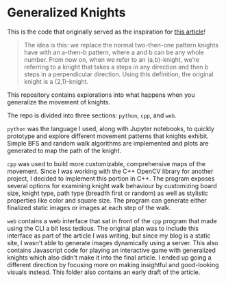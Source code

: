 # Generalized Knights

This is the code that originally served as the inspiration for [this article](https://lemoing.ca/blog/knight.html)!

> The idea is this: we replace the normal two-then-one pattern knights have with an a-then-b pattern, 
> where a and b can be any whole number. From now on, when we refer to an (a,b)-knight, we’re referring
> to a knight that takes a steps in any direction and then b steps in a perpendicular direction. Using
> this definition, the original knight is a (2,1)-knight.

This repository contains explorations into what happens when you generalize the movement of knights.

The repo is divided into three sections: `python`, `cpp`, and `web`. 

`python` was the language I used, along with Jupyter notebooks, to quickly prototype and explore different
movement patterns that knights exhibit. Simple BFS and random walk algorithms are implemented and plots are
generated to map the path of the knight.

`cpp` was used to build more customizable, comprehensive maps of the movement. Since I was working with the
C++ OpenCV library for another project, I decided to implement this portion in C++. The program exposes several
options for examining knight walk behaviour by customizing board size, knight type, path type (breadth first or
random) as well as stylistic properties like color and square size. The program can generate either finalized
static images or images at each step of the walk.

`web` contains a web interface that sat in front of the `cpp` program that made using the CLI a bit less tedious.
The original plan was to include this interface as part of the article I was writing, but since my blog is a
static site, I wasn't able to generate images dynamically using a server. This also contains Javascript code for
playing an interactive game with generalized knights which also didn't make it into the final article. I ended up
going a different direction by focusing more on making insightful and good-looking visuals instead. This folder 
also contains an early draft of the article.
